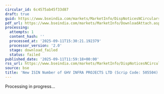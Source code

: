 ```yaml
---
circular_id: 6c4575ab45f33d87
draft: true
guid: https://www.bseindia.com/markets/MarketInfo/DispNoticesNCirculars.aspx?Noticeid={42145F0F-1F74-4676-BFF0-6A523F89ACD6}&noticeno=20250911-44&dt=09/11/2025&icount=44&totcount=86&flag=0
pdf_url: https://www.bseindia.com/markets/MarketInfo/DownloadAttach.aspx?id=20250911-44&attachedId=
processing:
  attempts: 1
  content_hash: ''
  processed_at: '2025-09-11T15:30:21.192379'
  processor_version: '2.0'
  stage: download_failed
  status: failed
published_date: '2025-09-11T11:59:18+00:00'
rss_url: https://www.bseindia.com/markets/MarketInfo/DispNoticesNCirculars.aspx?Noticeid={42145F0F-1F74-4676-BFF0-6A523F89ACD6}&noticeno=20250911-44&dt=09/11/2025&icount=44&totcount=86&flag=0
source: bse
title: 'New ISIN Number of GHV INFRA PROJECTS LTD (Scrip Code: 505504)'
---
```


Processing in progress...